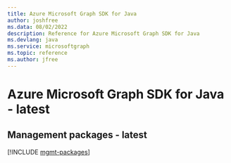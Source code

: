 ```yaml
---
title: Azure Microsoft Graph SDK for Java
author: joshfree
ms.data: 08/02/2022
description: Reference for Azure Microsoft Graph SDK for Java
ms.devlang: java
ms.service: microsoftgraph
ms.topic: reference
ms.author: jfree
---
```

# Azure Microsoft Graph SDK for Java - latest

## Management packages - latest
[!INCLUDE [mgmt-packages](microsoft-graph-mgmt-index.md)]